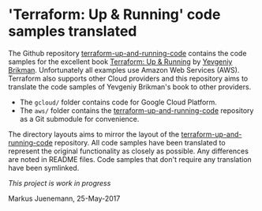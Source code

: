 # 'Terraform: Up & Running' code samples translated

The Github repository
[terraform-up-and-running-code](https://github.com/brikis98/terraform-up-and-running-code)
contains the code samples for the excellent book
[Terraform: Up & Running](http://www.terraformupandrunning.com/) by
[Yevgeniy Brikman](http://www.ybrikman.com).
Unfortunately all examples use Amazon Web Services (AWS). Terraform also supports
other Cloud providers and this repository aims to translate the code samples of
Yevgeniy Brikman's book to other providers.

* The `gcloud/` folder contains code for Google Cloud Platform.
* The `aws/` folder contains the [terraform-up-and-running-code](https://github.com/brikis98/terraform-up-and-running-code)
  repository as a Git submodule for convenience.

The directory layouts aims to mirror the layout of the [terraform-up-and-running-code](https://github.com/brikis98/terraform-up-and-running-code)
repository. All code samples have been translated to represent the original functionality
as closely as possible. Any differences are noted in README files. Code samples that don't
require any translation have been symlinked.

*This project is work in progress*

Markus Juenemann, 25-May-2017
